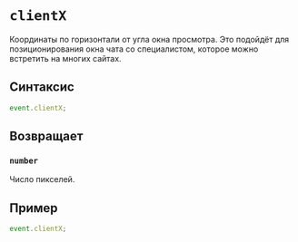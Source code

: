 # `clientX`

Координаты по горизонтали от угла окна просмотра. Это подойдёт для позиционирования окна чата со специалистом, которое можно встретить на многих сайтах.

## Синтаксис

```js
event.clientX;
```

## Возвращает

### `number`

Число пикселей.

## Пример

```js
event.clientX;
```
